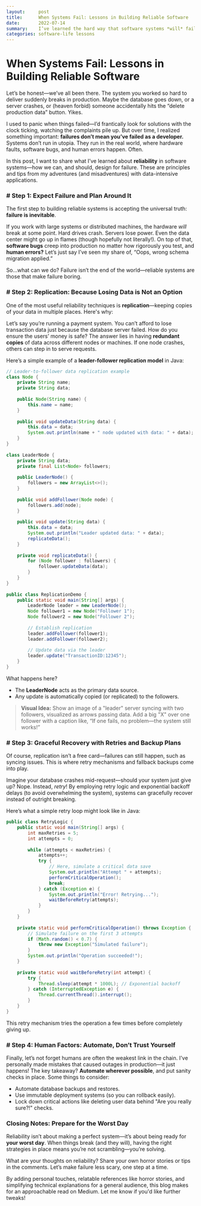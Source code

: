 ```yaml
---  
layout:     post  
title:      When Systems Fail: Lessons in Building Reliable Software  
date:       2022-07-14  
summary:    I’ve learned the hard way that software systems *will* fail sooner or later, but we can still prevent catastrophic outcomes. Here’s how reliability principles can save the day.  
categories: software-life lessons  
---   
```

   
 

# When Systems Fail: Lessons in Building Reliable Software

Let’s be honest—we’ve all been there. The system you worked so hard to deliver suddenly breaks in production. Maybe the database goes down, or a server crashes, or (heaven forbid) someone accidentally hits the “delete production data” button. Yikes.

I used to panic when things failed—I’d frantically look for solutions with the clock ticking, watching the complaints pile up. But over time, I realized something important: **failures don’t mean you’ve failed as a developer.** Systems don’t run in utopia. They run in the real world, where hardware faults, software bugs, and human errors happen. Often.

In this post, I want to share what I’ve learned about **reliability** in software systems—how we can, and should, design for failure. These are principles and tips from my adventures (and misadventures) with data-intensive applications.
   
 

### # Step 1: Expect Failure and Plan Around It

The first step to building reliable systems is accepting the universal truth: **failure is inevitable**.

If you work with large systems or distributed machines, the hardware *will* break at some point. Hard drives crash. Servers lose power. Even the data center might go up in flames (though hopefully not literally!). On top of that, **software bugs** creep into production no matter how rigorously you test, and **human errors?** Let’s just say I’ve seen my share of, “Oops, wrong schema migration applied.”

So…what can we do? Failure isn’t the end of the world—reliable systems are those that make failure boring.
   
 

### # Step 2: Replication: Because Losing Data is Not an Option

One of the most useful reliability techniques is **replication**—keeping copies of your data in multiple places. Here's why:

Let’s say you’re running a payment system. You can’t afford to lose transaction data just because the database server failed. How do you ensure the users’ money is safe? The answer lies in having **redundant copies** of data across different nodes or machines. If one node crashes, others can step in to serve requests.

Here’s a simple example of a **leader-follower replication model** in Java:

```java  
// Leader-to-follower data replication example  
class Node {  
    private String name;  
    private String data;  
  
    public Node(String name) {  
        this.name = name;  
    }  
  
    public void updateData(String data) {  
        this.data = data;  
        System.out.println(name + " node updated with data: " + data);  
    }  
}  
   
class LeaderNode {  
    private String data;  
    private final List<Node> followers;  
  
    public LeaderNode() {  
        followers = new ArrayList<>();  
    }  
  
    public void addFollower(Node node) {  
        followers.add(node);  
    }  
  
    public void update(String data) {  
        this.data = data;  
        System.out.println("Leader updated data: " + data);  
        replicateData();  
    }  
  
    private void replicateData() {  
        for (Node follower : followers) {  
            follower.updateData(data);  
        }  
    }  
}  
   
public class ReplicationDemo {  
    public static void main(String[] args) {  
        LeaderNode leader = new LeaderNode();  
        Node follower1 = new Node("Follower 1");  
        Node follower2 = new Node("Follower 2");  
  
        // Establish replication  
        leader.addFollower(follower1);  
        leader.addFollower(follower2);  
  
        // Update data via the leader  
        leader.update("TransactionID:12345");  
    }  
}  
```  

What happens here?
- The **LeaderNode** acts as the primary data source.
- Any update is automatically copied (or replicated) to the followers.

> **Visual Idea:** Show an image of a "leader" server syncing with two followers, visualized as arrows passing data. Add a big "X" over one follower with a caption like, “If one fails, no problem—the system still works!”
   
 

### # Step 3: Graceful Recovery with Retries and Backup Plans

Of course, replication isn’t a free card—failures can still happen, such as syncing issues. This is where retry mechanisms and fallback backups come into play.

Imagine your database crashes mid-request—should your system just give up? Nope. Instead, *retry*! By employing retry logic and exponential backoff delays (to avoid overwhelming the system), systems can gracefully recover instead of outright breaking.

Here’s what a simple retry loop might look like in Java:

```java  
public class RetryLogic {  
    public static void main(String[] args) {  
        int maxRetries = 5;  
        int attempts = 0;  
  
        while (attempts < maxRetries) {  
            attempts++;  
            try {  
                // Here, simulate a critical data save  
                System.out.println("Attempt " + attempts);  
                performCriticalOperation();  
                break;  
            } catch (Exception e) {  
                System.out.println("Error! Retrying...");  
                waitBeforeRetry(attempts);  
            }  
        }  
    }  
  
    private static void performCriticalOperation() throws Exception {  
        // Simulate failure on the first 3 attempts  
        if (Math.random() < 0.7) {  
            throw new Exception("Simulated failure");  
        }  
        System.out.println("Operation succeeded!");  
    }  
  
    private static void waitBeforeRetry(int attempt) {  
        try {  
            Thread.sleep(attempt * 1000L); // Exponential backoff  
        } catch (InterruptedException e) {  
            Thread.currentThread().interrupt();  
        }  
    }  
}  
```  

This retry mechanism tries the operation a few times before completely giving up.
   
 

### # Step 4: Human Factors: Automate, Don’t Trust Yourself

Finally, let’s not forget humans are often the weakest link in the chain. I’ve personally made mistakes that caused outages in production—it just happens! The key takeaway? **Automate wherever possible**, and put sanity checks in place. Some things to consider:
- Automate database backups and restores.
- Use immutable deployment systems (so you can rollback easily).
- Lock down critical actions like deleting user data behind "Are you really sure?!" checks.

 

### Closing Notes: Prepare for the Worst Day

Reliability isn’t about making a perfect system—it’s about being ready for **your worst day**. When things break (and they will), having the right strategies in place means you’re not scrambling—you’re solving.
   
 

What are your thoughts on reliability? Share your own horror stories or tips in the comments. Let’s make failure less scary, one step at a time.
   
 

By adding personal touches, relatable references like horror stories, and simplifying technical explanations for a general audience, this blog makes for an approachable read on Medium. Let me know if you'd like further tweaks!